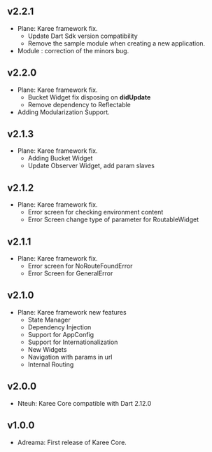 ## v2.2.1
  * Plane: Karee framework fix.
    * Update Dart Sdk version compatibility
    * Remove the sample module when creating a new application.
  * Module : correction of the minors bug.
## v2.2.0
  * Plane: Karee framework fix.
    * Bucket Widget fix disposing on **didUpdate**
    * Remove dependency to Reflectable
  * Adding Modularization Support.
## v2.1.3
  * Plane: Karee framework fix.
    * Adding Bucket Widget
    * Update Observer Widget, add param slaves
## v2.1.2
  * Plane: Karee framework fix.
    * Error screen for checking environment content
    * Error Screen change type of parameter for RoutableWidget 
## v2.1.1
  * Plane: Karee framework fix.
    * Error screen for NoRouteFoundError
    * Error Screen for GeneralError
## v2.1.0

 * Plane: Karee framework new features
   * State Manager
   * Dependency Injection
   * Support for AppConfig
   * Support for Internationalization
   * New Widgets
   * Navigation with params in url
   * Internal Routing
## v2.0.0

 * Nteuh: Karee Core compatible with Dart 2.12.0

## v1.0.0

* Adreama: First release of Karee Core.
